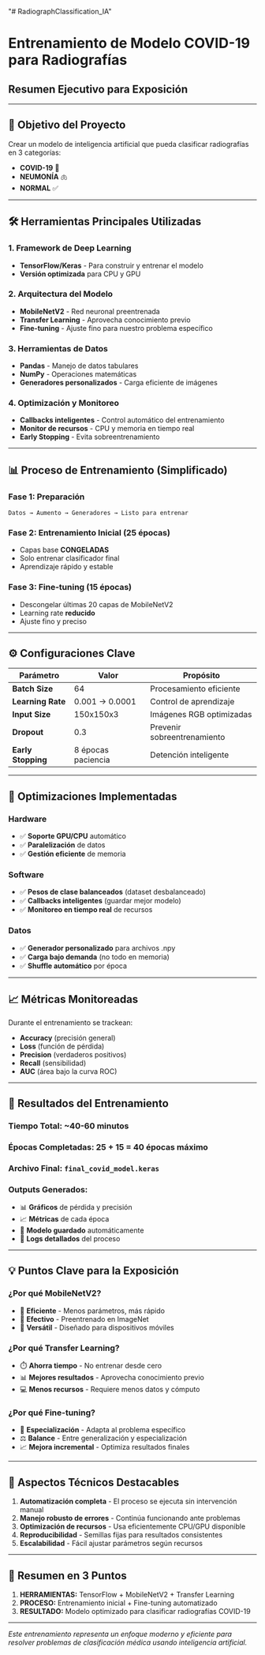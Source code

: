 "# RadiographClassification_IA" 
# Entrenamiento de Modelo COVID-19 para Radiografías
## Resumen Ejecutivo para Exposición

---

## 🎯 **Objetivo del Proyecto**
Crear un modelo de inteligencia artificial que pueda clasificar radiografías en 3 categorías:
- **COVID-19** 🦠
- **NEUMONÍA** 🫁  
- **NORMAL** ✅

---

## 🛠️ **Herramientas Principales Utilizadas**

### **1. Framework de Deep Learning**
- **TensorFlow/Keras** - Para construir y entrenar el modelo
- **Versión optimizada** para CPU y GPU

### **2. Arquitectura del Modelo**
- **MobileNetV2** - Red neuronal preentrenada
- **Transfer Learning** - Aprovecha conocimiento previo
- **Fine-tuning** - Ajuste fino para nuestro problema específico

### **3. Herramientas de Datos**
- **Pandas** - Manejo de datos tabulares
- **NumPy** - Operaciones matemáticas
- **Generadores personalizados** - Carga eficiente de imágenes

### **4. Optimización y Monitoreo**
- **Callbacks inteligentes** - Control automático del entrenamiento
- **Monitor de recursos** - CPU y memoria en tiempo real
- **Early Stopping** - Evita sobreentrenamiento

---

## 📊 **Proceso de Entrenamiento (Simplificado)**

### **Fase 1: Preparación**
```
Datos → Aumento → Generadores → Listo para entrenar
```

### **Fase 2: Entrenamiento Inicial (25 épocas)**
- Capas base **CONGELADAS**
- Solo entrenar clasificador final
- Aprendizaje rápido y estable

### **Fase 3: Fine-tuning (15 épocas)**  
- Descongelar últimas 20 capas de MobileNetV2
- Learning rate **reducido**
- Ajuste fino y preciso

---

## ⚙️ **Configuraciones Clave**

| Parámetro | Valor | Propósito |
|-----------|--------|-----------|
| **Batch Size** | 64 | Procesamiento eficiente |
| **Learning Rate** | 0.001 → 0.0001 | Control de aprendizaje |
| **Input Size** | 150x150x3 | Imágenes RGB optimizadas |
| **Dropout** | 0.3 | Prevenir sobreentrenamiento |
| **Early Stopping** | 8 épocas paciencia | Detención inteligente |

---

## 🚀 **Optimizaciones Implementadas**

### **Hardware**
- ✅ **Soporte GPU/CPU** automático
- ✅ **Paralelización** de datos
- ✅ **Gestión eficiente** de memoria

### **Software**
- ✅ **Pesos de clase balanceados** (dataset desbalanceado)
- ✅ **Callbacks inteligentes** (guardar mejor modelo)
- ✅ **Monitoreo en tiempo real** de recursos

### **Datos**
- ✅ **Generador personalizado** para archivos .npy
- ✅ **Carga bajo demanda** (no todo en memoria)
- ✅ **Shuffle automático** por época

---

## 📈 **Métricas Monitoreadas**

Durante el entrenamiento se trackean:
- **Accuracy** (precisión general)
- **Loss** (función de pérdida)
- **Precision** (verdaderos positivos)
- **Recall** (sensibilidad)
- **AUC** (área bajo la curva ROC)

---

## 🎯 **Resultados del Entrenamiento**

### **Tiempo Total:** ~40-60 minutos
### **Épocas Completadas:** 25 + 15 = 40 épocas máximo
### **Archivo Final:** `final_covid_model.keras`

### **Outputs Generados:**
- 📊 **Gráficos** de pérdida y precisión
- 📈 **Métricas** de cada época
- 💾 **Modelo guardado** automáticamente
- 📝 **Logs detallados** del proceso

---

## 💡 **Puntos Clave para la Exposición**

### **¿Por qué MobileNetV2?**
- 🚀 **Eficiente** - Menos parámetros, más rápido
- 🎯 **Efectivo** - Preentrenado en ImageNet
- 📱 **Versátil** - Diseñado para dispositivos móviles

### **¿Por qué Transfer Learning?**
- ⏱️ **Ahorra tiempo** - No entrenar desde cero
- 📊 **Mejores resultados** - Aprovecha conocimiento previo
- 💻 **Menos recursos** - Requiere menos datos y cómputo

### **¿Por qué Fine-tuning?**
- 🎯 **Especialización** - Adapta al problema específico
- ⚖️ **Balance** - Entre generalización y especialización
- 📈 **Mejora incremental** - Optimiza resultados finales

---

## 🔧 **Aspectos Técnicos Destacables**

1. **Automatización completa** - El proceso se ejecuta sin intervención manual
2. **Manejo robusto de errores** - Continúa funcionando ante problemas
3. **Optimización de recursos** - Usa eficientemente CPU/GPU disponible
4. **Reproducibilidad** - Semillas fijas para resultados consistentes
5. **Escalabilidad** - Fácil ajustar parámetros según recursos

---

## 📝 **Resumen en 3 Puntos**

1. **HERRAMIENTAS:** TensorFlow + MobileNetV2 + Transfer Learning
2. **PROCESO:** Entrenamiento inicial + Fine-tuning automatizado  
3. **RESULTADO:** Modelo optimizado para clasificar radiografías COVID-19

---

*Este entrenamiento representa un enfoque moderno y eficiente para resolver problemas de clasificación médica usando inteligencia artificial.*
